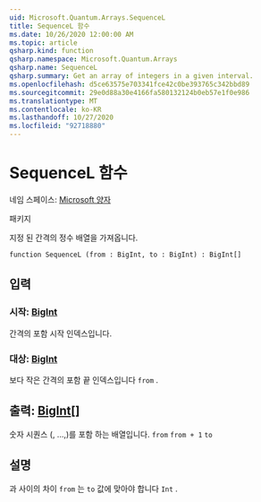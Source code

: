 ```yaml
---
uid: Microsoft.Quantum.Arrays.SequenceL
title: SequenceL 함수
ms.date: 10/26/2020 12:00:00 AM
ms.topic: article
qsharp.kind: function
qsharp.namespace: Microsoft.Quantum.Arrays
qsharp.name: SequenceL
qsharp.summary: Get an array of integers in a given interval.
ms.openlocfilehash: d5ce63575e703341fce42c0be393765c342bbd89
ms.sourcegitcommit: 29e0d88a30e4166fa580132124b0eb57e1f0e986
ms.translationtype: MT
ms.contentlocale: ko-KR
ms.lasthandoff: 10/27/2020
ms.locfileid: "92718880"
---
```

# <a name="sequencel-function"></a>SequenceL 함수

네임 스페이스: [Microsoft 양자](xref:Microsoft.Quantum.Arrays)

패키지 [](https://nuget.org/packages/)


지정 된 간격의 정수 배열을 가져옵니다.

```qsharp
function SequenceL (from : BigInt, to : BigInt) : BigInt[]
```


## <a name="input"></a>입력

### <a name="from--bigint"></a>시작: [BigInt](xref:microsoft.quantum.lang-ref.bigint)

간격의 포함 시작 인덱스입니다.


### <a name="to--bigint"></a>대상: [BigInt](xref:microsoft.quantum.lang-ref.bigint)

보다 작은 간격의 포함 끝 인덱스입니다 `from` .



## <a name="output--bigint"></a>출력: [BigInt](xref:microsoft.quantum.lang-ref.bigint)[]

숫자 시퀀스 (, ...,)를 포함 하는 배열입니다. `from` `from + 1` `to`

## <a name="remarks"></a>설명

과 사이의 차이 `from` 는 `to` 값에 맞아야 합니다 `Int` .